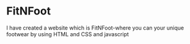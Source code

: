 # FitNFoot
I have created a website which is FitNFoot-where you can your unique footwear by using HTML and CSS and javascript
